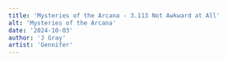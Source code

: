 ```yaml
---
title: 'Mysteries of the Arcana - 3.113 Not Awkward at All'
alt: 'Mysteries of the Arcana'
date: '2024-10-03'
author: 'J Gray'
artist: 'Gennifer'
---
```

